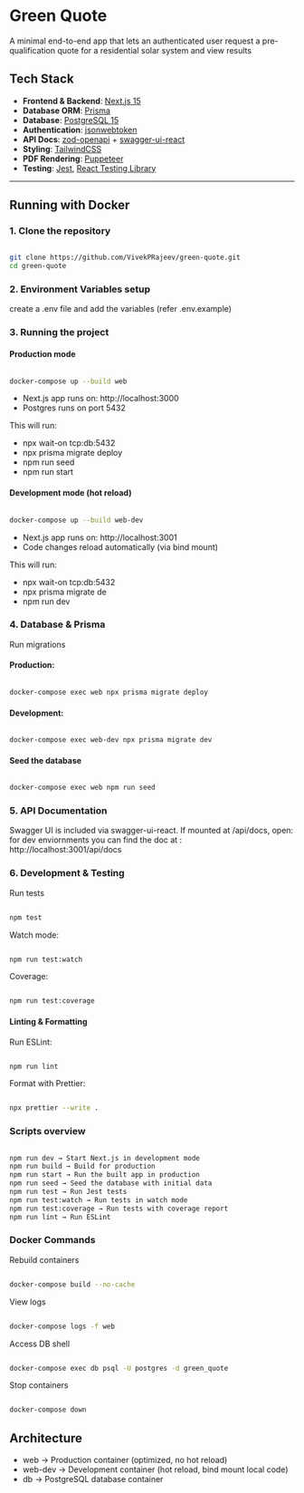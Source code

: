 # Green Quote

A minimal end-to-end app that lets an authenticated user request a pre-qualification
quote for a residential solar system and view results

## Tech Stack

- **Frontend & Backend**: [Next.js 15](https://nextjs.org/)
- **Database ORM**: [Prisma](https://www.prisma.io/)
- **Database**: [PostgreSQL 15](https://www.postgresql.org/)
- **Authentication**: [jsonwebtoken](https://github.com/auth0/node-jsonwebtoken)
- **API Docs**: [zod-openapi](https://github.com/asteasolutions/zod-to-openapi) + [swagger-ui-react](https://github.com/swagger-api/swagger-ui)
- **Styling**: [TailwindCSS](https://tailwindcss.com/)
- **PDF Rendering**: [Puppeteer](https://pptr.dev/)
- **Testing**: [Jest](https://jestjs.io/), [React Testing Library](https://testing-library.com/)

---

## Running with Docker

### 1. Clone the repository

```bash

git clone https://github.com/VivekPRajeev/green-quote.git
cd green-quote

```

### 2. Environment Variables setup

create a .env file and add the variables (refer .env.example)

### 3. Running the project

#### Production mode

```bash

docker-compose up --build web

```

- Next.js app runs on: http://localhost:3000
- Postgres runs on port 5432

This will run:

- npx wait-on tcp:db:5432
- npx prisma migrate deploy
- npm run seed
- npm run start

#### Development mode (hot reload)

```bash

docker-compose up --build web-dev

```

- Next.js app runs on: http://localhost:3001
- Code changes reload automatically (via bind mount)

This will run:

- npx wait-on tcp:db:5432
- npx prisma migrate de
- npm run dev

### 4. Database & Prisma

Run migrations

#### Production:

```bash

docker-compose exec web npx prisma migrate deploy

```

#### Development:

```bash

docker-compose exec web-dev npx prisma migrate dev

```

#### Seed the database

```bash

docker-compose exec web npm run seed

```

### 5. API Documentation

Swagger UI is included via swagger-ui-react.
If mounted at /api/docs, open:
for dev enviornments you can find the doc at :
http://localhost:3001/api/docs

### 6. Development & Testing

Run tests

```bash

npm test

```

Watch mode:

```bash

npm run test:watch

```

Coverage:

```bash

npm run test:coverage

```

#### Linting & Formatting

Run ESLint:

```bash

npm run lint


```

Format with Prettier:

```bash

npx prettier --write .

```

### Scripts overview

```bash

npm run dev → Start Next.js in development mode
npm run build → Build for production
npm run start → Run the built app in production
npm run seed → Seed the database with initial data
npm run test → Run Jest tests
npm run test:watch → Run tests in watch mode
npm run test:coverage → Run tests with coverage report
npm run lint → Run ESLint

```

### Docker Commands

Rebuild containers

```bash

docker-compose build --no-cache

```

View logs

```bash

docker-compose logs -f web

```

Access DB shell

```bash

docker-compose exec db psql -U postgres -d green_quote

```

Stop containers

```bash

docker-compose down

```

## Architecture

- web → Production container (optimized, no hot reload)
- web-dev → Development container (hot reload, bind mount local code)
- db → PostgreSQL database container
